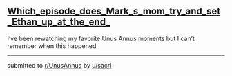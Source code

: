 ## [Which_episode_does_Mark_s_mom_try_and_set_Ethan_up_at_the_end_](https://www.reddit.com/r/UnusAnnus/comments/jry8zk/which_episode_does_marks_mom_try_and_set_ethan_up/)
I’ve been rewatching my favorite Unus Annus moments but I can’t remember when this happened

---

submitted to [r/UnusAnnus](https://www.reddit.com/r/UnusAnnus) by [u/sacrl](https://www.reddit.com/user/sacrl)
